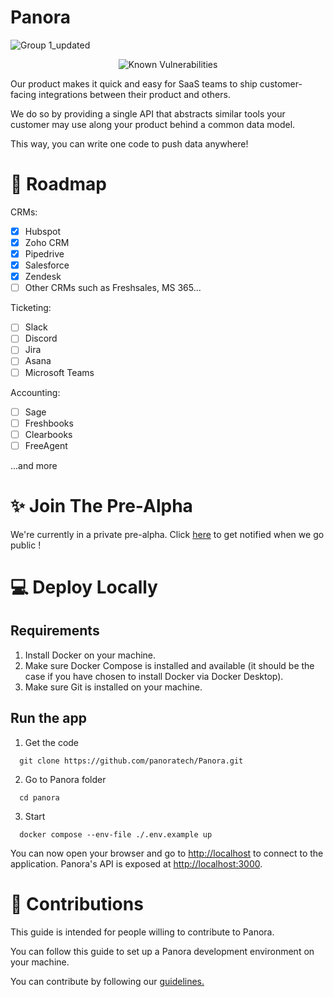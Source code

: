 # **Panora**

![Group 1_updated](https://github.com/panoratech/Panora/assets/39710677/c9a35848-7b48-43af-bd6c-6a5257e19bea)

<div style="text-align:center">
  <img src="https://snyk.io/test/github/panoratech/Panora/badge.svg" alt="Known Vulnerabilities">
</div>

Our product makes it quick and easy for SaaS teams to ship customer-facing integrations between their product and others.

We do so by providing a single API that abstracts similar tools your customer may use along your product behind a common data model.

This way, you can write one code to push data anywhere!

# 🚀 Roadmap

CRMs:

- [x] Hubspot
- [x] Zoho CRM
- [x] Pipedrive
- [x] Salesforce
- [x] Zendesk
- [ ] Other CRMs such as Freshsales, MS 365...

Ticketing:

- [ ] Slack
- [ ] Discord
- [ ] Jira
- [ ] Asana
- [ ] Microsoft Teams

Accounting:

- [ ] Sage
- [ ] Freshbooks
- [ ] Clearbooks
- [ ] FreeAgent

...and more

# ✨ Join The Pre-Alpha

We're currently in a private pre-alpha. Click [here](https://form.typeform.com/to/KtthfECD) to get notified when we go public !

# 💻  Deploy Locally

## Requirements

 1. Install Docker on your machine.
 2. Make sure Docker Compose is installed and available (it should be the case if you have chosen to install Docker via Docker Desktop).
 3. Make sure Git is installed on your machine.

## Run the app

 1. Get the code

```
  git clone https://github.com/panoratech/Panora.git
 ```

 2. Go to Panora folder

```
  cd panora
  ```

 3. Start

```
  docker compose --env-file ./.env.example up
 ```

You can now open your browser and go to <http://localhost> to connect to the application. Panora's API is exposed at <http://localhost:3000>.

# 🚀 Contributions

This guide is intended for people willing to contribute to Panora.

You can follow this guide to set up a Panora development environment on your machine.

You can contribute by following our [guidelines.](https://github.com/panoratech/Panora/blob/main/CONTRIBUTING.md)
